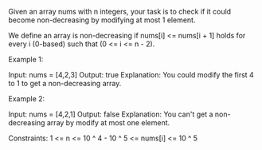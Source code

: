 Given an array nums with n integers, your task is to check if it could become non-decreasing by modifying at most 1 element.

We define an array is non-decreasing if nums[i] <= nums[i + 1] holds for every i (0-based) such that (0 <= i <= n - 2).

Example 1:

Input: nums = [4,2,3]
Output: true
Explanation: You could modify the first 4 to 1 to get a non-decreasing array.

Example 2:

Input: nums = [4,2,1]
Output: false
Explanation: You can't get a non-decreasing array by modify at most one element.

Constraints:
    1 <= n <= 10 ^ 4
    - 10 ^ 5 <= nums[i] <= 10 ^ 5